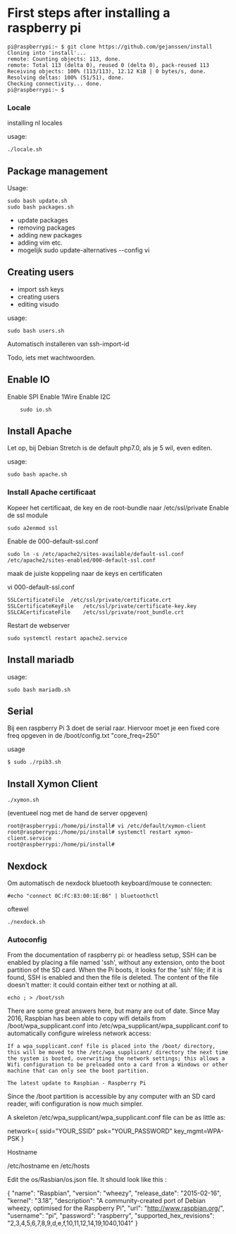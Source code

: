 # First steps after installing a raspberry pi

```
pi@raspberrypi:~ $ git clone https://github.com/gejanssen/install
Cloning into 'install'...
remote: Counting objects: 113, done.
remote: Total 113 (delta 0), reused 0 (delta 0), pack-reused 113
Receiving objects: 100% (113/113), 12.12 KiB | 0 bytes/s, done.
Resolving deltas: 100% (51/51), done.
Checking connectivity... done.
pi@raspberrypi:~ $ 
```
### Locale
installing nl locales

usage:
```
./locale.sh
```

## Package management
Usage:
```
sudo bash update.sh
sudo bash packages.sh
```

* update packages
* removing packages
* adding new packages
* adding vim etc.
* mogelijk sudo update-alternatives --config vi


## Creating users
* import ssh keys
* creating users
* editing visudo

usage:
```
sudo bash users.sh
```
Automatisch installeren van ssh-import-id

Todo, iets met wachtwoorden.

## Enable IO
Enable SPI
Enable 1Wire
Enable I2C

```
	sudo io.sh
```
## Install Apache

Let op, bij Debian Stretch is de default php7.0, als je 5 wil, even editen.

usage:
```
sudo bash apache.sh
```

### Install Apache certificaat

Kopeer het certificaat, de key en de root-bundle naar /etc/ssl/private
Enable de ssl module
```
sudo a2enmod ssl
```

Enable de 000-default-ssl.conf
```
sudo ln -s /etc/apache2/sites-available/default-ssl.conf /etc/apache2/sites-enabled/000-default-ssl.conf
```

maak de juiste koppeling naar de keys en certificaten

vi 000-default-ssl.conf
```
SSLCertificateFile	/etc/ssl/private/certificate.crt
SSLCertificateKeyFile	/etc/ssl/private/certificate-key.key
SSLCACertificateFile	/etc/ssl/private/root_bundle.crt
```

Restart de webserver

```
sudo systemctl restart apache2.service
```

## Install mariadb

usage:
```
sudo bash mariadb.sh
```

## Serial
Bij een raspberry Pi 3 doet de serial raar.
Hiervoor moet je een fixed core freq opgeven in de /boot/config.txt
"core_freq=250"

usage
```
$ sudo ./rpib3.sh
```

## Install Xymon Client
```
./xymon.sh
```
(eventueel nog met de hand de server opgeven)
```
root@raspberrypi:/home/pi/install# vi /etc/default/xymon-client
root@raspberrypi:/home/pi/install# systemctl restart xymon-client.service
root@raspberrypi:/home/pi/install#
```

## Nexdock
Om automatisch de nexdock bluetooth keyboard/mouse te connecten:

```
#echo "connect 0C:FC:83:00:1E:B6" | bluetoothctl
```

oftewel

```
./nexdock.sh
```


### Autoconfig

From the documentation of raspberry pi:
or headless setup, SSH can be enabled by placing a file named 'ssh', without any extension, onto the boot partition of the SD card. When the Pi boots, it looks for the 'ssh' file; if it is found, SSH is enabled and then the file is deleted. The content of the file doesn't matter: it could contain either text or nothing at all.

```
echo ; > /boot/ssh
```

There are some great answers here, but many are out of date. Since May 2016, Raspbian has been able to copy wifi details from /boot/wpa_supplicant.conf into /etc/wpa_supplicant/wpa_supplicant.conf to automatically configure wireless network access:

    If a wpa_supplicant.conf file is placed into the /boot/ directory, this will be moved to the /etc/wpa_supplicant/ directory the next time the system is booted, overwriting the network settings; this allows a Wifi configuration to be preloaded onto a card from a Windows or other machine that can only see the boot partition.

    The latest update to Raspbian - Raspberry Pi

Since the /boot partition is accessible by any computer with an SD card reader, wifi configuration is now much simpler.

A skeleton /etc/wpa_supplicant/wpa_supplicant.conf file can be as little as:

network={
    ssid="YOUR_SSID"
    psk="YOUR_PASSWORD"
    key_mgmt=WPA-PSK
}

Hostname


/etc/hostname
en
/etc/hosts


Edit the os/Rasbian/os.json file. It should look like this :

{
  "name": "Raspbian",
  "version": "wheezy",
  "release_date": "2015-02-16",
  "kernel": "3.18",
  "description": "A community-created port of Debian wheezy, optimised for the Raspberry Pi",
  "url": "http://www.raspbian.org/",
  "username": "pi",
  "password": "raspberry",
  "supported_hex_revisions": "2,3,4,5,6,7,8,9,d,e,f,10,11,12,14,19,1040,1041"
}

